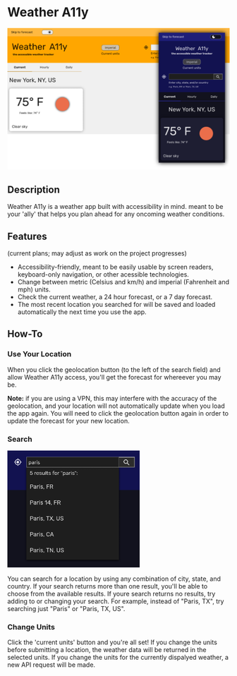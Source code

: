 # Weather A11y

![an image showing the desktop and mobile views of the Weather A11y app](./README_assets/app-image-m.png)

## Description

Weather A11y is a weather app built with accessibility in mind. meant to be your 'ally' that helps you plan ahead for any oncoming weather conditions.

## Features

(current plans; may adjust as work on the project progresses)

- Accessibility-friendly, meant to be easily usable by screen readers, keyboard-only navigation, or other acessible technologies.
- Change between metric (Celsius and km/h) and imperial (Fahrenheit and mph) units.
- Check the current weather, a 24 hour forecast, or a 7 day forecast.
- The most recent location you searched for will be saved and loaded automatically the next time you use the app.

## How-To

### Use Your Location

When you click the geolocation button (to the left of the search field) and allow Weather A11y access, you'll get the forecast for whereever you may be.

**Note:** if you are using a VPN, this may interfere with the accuracy of the geolocation, and your location will not automatically update when you load the app again. You will need to click the geolocation button again in order to update the forecast for your new location.

### Search

![an image showing search results](./README_assets/search-results-screenshot.png)

You can search for a location by using any combination of city, state, and country. If your search returns more than one result, you'll be able to choose from the available results. If youre search returns no results, try adding to or changing your search. For example, instead of "Paris, TX", try searching just "Paris" or "Paris, TX, US".

### Change Units

Click the 'current units' button and you're all set! If you change the units before submitting a location, the weather data will be returned in the selected units. If you change the units for the currently dispalyed weather, a new API request will be made.
